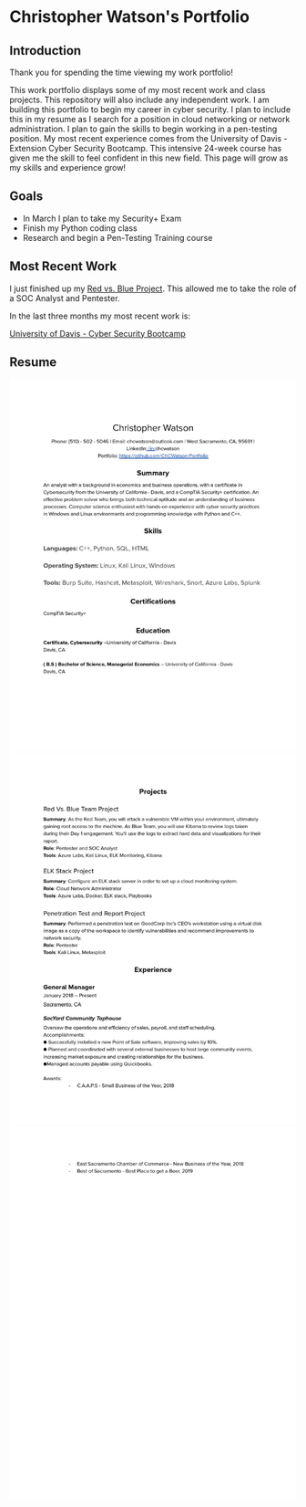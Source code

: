 # Christopher Watson's Portfolio
## Introduction
Thank you for spending the time viewing my work portfolio!   
   
This work portfolio displays some of my most recent work and class projects. This repository will also include any independent work. I am building this portfolio to begin my career in cyber security. I plan to include this in my resume as I search for a position in cloud networking or network administration. I plan to gain the skills to begin working in a pen-testing position. My most recent experience comes from the University of Davis - Extension Cyber Security Bootcamp. This intensive 24-week course has given me the skill to feel confident in this new field. This page will grow as my skills and experience grow!
   
   
   ## Goals
   - In March I plan to take my Security+ Exam
   - Finish my Python coding class
   - Research and begin a Pen-Testing Training course
      
     
## Most Recent Work

I just finished up my [Red vs. Blue Project](https://github.com/ChCWatson/Portfolio/blob/main/UC-Davis%20Extension%20Cyber%20Security%20Bootcamp/Red%20Vs.%20Blue%20Project/Chris%20Watson%20Red%20vs%20Blue%20Project.pdf). This allowed me to take the role of a SOC Analyst and Pentester.

     
In the last three months my most recent work is:
     
[University of Davis - Cyber Security Bootcamp](https://github.com/Plampking/Portfolio/tree/main/UC-Davis%20Extension%20Cyber%20Security%20Bootcamp)



## Resume
![Resume](https://github.com/ChCWatson/Portfolio/blob/main/Resume/%5BChristopher%20Watson%5D%20Resume.jpg)
![Resume2](https://github.com/ChCWatson/Portfolio/blob/main/Resume/%5BChristopher%20Watson%5D%20Resume_pg2.jpg)
![Resume3](https://github.com/ChCWatson/Portfolio/blob/main/Resume/%5BChristopher%20Watson%5D%20Resume_pg3.jpg)
